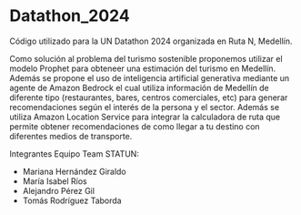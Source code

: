 # Datathon_2024

Código utilizado para la UN Datathon 2024 organizada en Ruta N, Medellín. 

Como solución al problema del turismo sostenible proponemos utilizar el modelo Prophet para obteneer una estimación del turismo en Medellín. Además se propone el uso de inteligencia artificial generativa mediante un agente de Amazon Bedrock el cual utiliza información de Medellín de diferente tipo (restaurantes, bares, centros comerciales, etc) para generar recomendaciones según el interés de la persona y el sector. Además se utiliza Amazon Location Service para integrar la calculadora de ruta que permite obtener recomendaciones de como llegar a tu destino con diferentes medios de transporte.


Integrantes Equipo Team STATUN:

- Mariana Hernández Giraldo
- María Isabel Ríos
- Alejandro Pérez Gil
- Tomás Rodríguez Taborda

